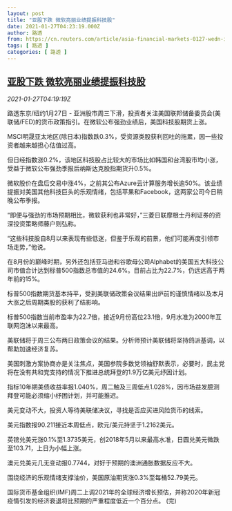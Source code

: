 ```yaml
---
layout: post
title: "亚股下跌 微软亮丽业绩提振科技股"
date: 2021-01-27T04:23:19.000Z
author: 路透
from: https://cn.reuters.com/article/asia-financial-markets-0127-wedn-idCNKBS29W0C3
tags: [ 路透 ]
categories: [ 路透 ]
---
```

<!--1611721399000-->
[亚股下跌 微软亮丽业绩提振科技股](https://cn.reuters.com/article/asia-financial-markets-0127-wedn-idCNKBS29W0C3)
------

<div>
<div><i>2021-01-27T04:19:19Z</i></div><p>路透东京/纽约1月27日 - 亚洲股市周三下滑，投资者关注美国联邦储备委员会(美联储/FED)的货币政策指引。在微软公布强劲业绩后，美国科技股期货上涨。</p><p>MSCI明晟亚太地区(除日本)指数跌0.3%，受资源类股获利回吐的拖累，因一些投资者越来越担心估值过高。</p><p>但日经指数涨0.2%，该地区科技股占比较大的市场比如韩国和台湾股市均小涨，受益于微软公布强劲季报后纳斯达克股指期货升0.5%。</p><p>微软股价在盘后交易中涨4%，之前其公布Azure云计算服务增长逾50%。该业绩提振对美国其他科技巨头的乐观情绪，包括苹果和Facebook，这两家公司今日稍晚公布季报。</p><p>“即便与强劲的市场预期相比，微软获利也非常好，”三菱日联摩根士丹利证券的资深投资策略师藤户则弘称。</p><p>“这些科技股自8月以来表现有些低迷，但鉴于乐观的前景，他们可能再度引领市场走势，”他说。</p><p>在8月份的巅峰时期，另外还包括亚马逊和谷歌母公司Alphabet的美国五大科技公司市值合计达到标普500指数总市值的24.6%。目前占比为22.7%，仍远远高于两年前的15%。</p><p>标普500指数期货基本持平，受到美联储政策会议结果出炉前的谨慎情绪以及本月大涨之后周期类股的获利了结影响。</p><p>标普500指数当前市盈率为22.7倍，接近9月份高位23.1倍，9月水准为2000年互联网泡沫以来最高。</p><p>美联储将于周三公布两日政策会议的结果。分析师预计美联储将坚持鸽派基调，以帮助加速经济复苏。</p><p>美国刺激方案协商亦是关注焦点，美国参院多数党领袖舒默表示，必要时，民主党将在没有共和党支持的情况下推进总统拜登的1.9万亿美元纾困计划。</p><p>指标10年期美债收益率报1.040%，周二触及三周低点1.028%，因市场益发臆测拜登可能必须缩小纾困计划，并可能推迟。</p><p>美元变动不大，投资人等待美联储决议，寻找是否应买进风险货币的线索。</p><p>美元指数报90.211接近本周低点，欧元/美元持坚于1.2162美元。</p><p>英镑兑美元涨0.1%至1.3735美元，创2018年5月以来最高水准，日圆兑美元微跌至103.71，上日为小幅上涨。</p><p>澳元兑美元几无变动报0.7744，对好于预期的澳洲通胀数据反应不大。</p><p>围绕经济的乐观情绪支撑油价，美国原油期货涨0.3%至每桶52.79美元。</p><p>国际货币基金组织(IMF)周二上调2021年的全球经济增长预估，并称2020年新冠疫情引发的经济衰退将比预期的严重程度低近一个百分点。 (完)</p>
</div>
